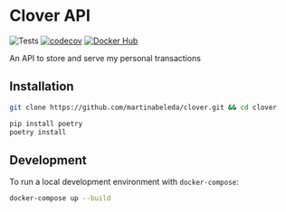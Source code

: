 # Clover API

![Tests](https://github.com/martinabeleda/clover/workflows/Tests/badge.svg)
[![codecov](https://codecov.io/gh/martinabeleda/clover/branch/master/graph/badge.svg?token=DX06DKY74P)](https://codecov.io/gh/martinabeleda/clover)
[![Docker Hub](https://img.shields.io/badge/docker-ready-blue.svg)](https://registry.hub.docker.com/u/martinabeleda/clover/)

An API to store and serve my personal transactions

## Installation

```bash
git clone https://github.com/martinabeleda/clover.git && cd clover
```

```bash
pip install poetry
poetry install
```

## Development

To run a local development environment with `docker-compose`:

```bash
docker-compose up --build
```

